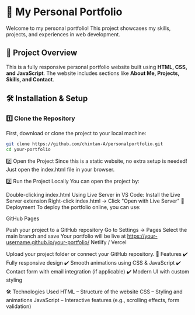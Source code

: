 # 🚀 My Personal Portfolio

Welcome to my personal portfolio! This project showcases my skills, projects, and experiences in web development.

## 📂 Project Overview
This is a fully responsive personal portfolio website built using **HTML, CSS, and JavaScript**. The website includes sections like **About Me, Projects, Skills, and Contact**.

## 🛠️ Installation & Setup

### 1️⃣ Clone the Repository
First, download or clone the project to your local machine:
```bash
git clone https://github.com/chintan-A/personalportfolio.git
cd your-portfolio
```

2️⃣ Open the Project
Since this is a static website, no extra setup is needed! Just open the index.html file in your browser.

3️⃣ Run the Project Locally
You can open the project by:

Double-clicking index.html
Using Live Server in VS Code:
Install the Live Server extension
Right-click index.html → Click "Open with Live Server"
🚀 Deployment
To deploy the portfolio online, you can use:

GitHub Pages

Push your project to a GitHub repository
Go to Settings → Pages
Select the main branch and save
Your portfolio will be live at https://your-username.github.io/your-portfolio/
Netlify / Vercel

Upload your project folder or connect your GitHub repository.
📄 Features
✔️ Fully responsive design
✔️ Smooth animations using CSS & JavaScript
✔️ Contact form with email integration (if applicable)
✔️ Modern UI with custom styling

🛠️ Technologies Used
HTML – Structure of the website
CSS – Styling and animations
JavaScript – Interactive features (e.g., scrolling effects, form validation)

